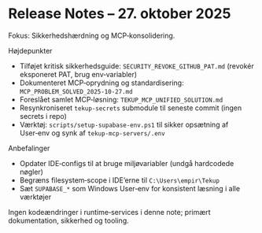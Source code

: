 # Release Notes – 27. oktober 2025

Fokus: Sikkerhedshærdning og MCP‑konsolidering.

Højdepunkter

- Tilføjet kritisk sikkerhedsguide: `SECURITY_REVOKE_GITHUB_PAT.md` (revokér eksponeret PAT, brug env‑variabler)
- Dokumenteret MCP‑oprydning og standardisering: `MCP_PROBLEM_SOLVED_2025-10-27.md`
- Foreslået samlet MCP‑løsning: `TEKUP_MCP_UNIFIED_SOLUTION.md`
- Resynkroniseret `tekup-secrets` submodule til seneste commit (ingen secrets i repo)
- Værktøj: `scripts/setup-supabase-env.ps1` til sikker opsætning af User‑env og synk af `tekup-mcp-servers/.env`

Anbefalinger

- Opdater IDE‑configs til at bruge miljøvariabler (undgå hardcodede nøgler)
- Begræns filesystem‑scope i IDE’erne til `C:\Users\empir\Tekup`
- Sæt `SUPABASE_*` som Windows User‑env for konsistent læsning i alle værktøjer

Ingen kodeændringer i runtime‑services i denne note; primært dokumentation, sikkerhed og tooling.

